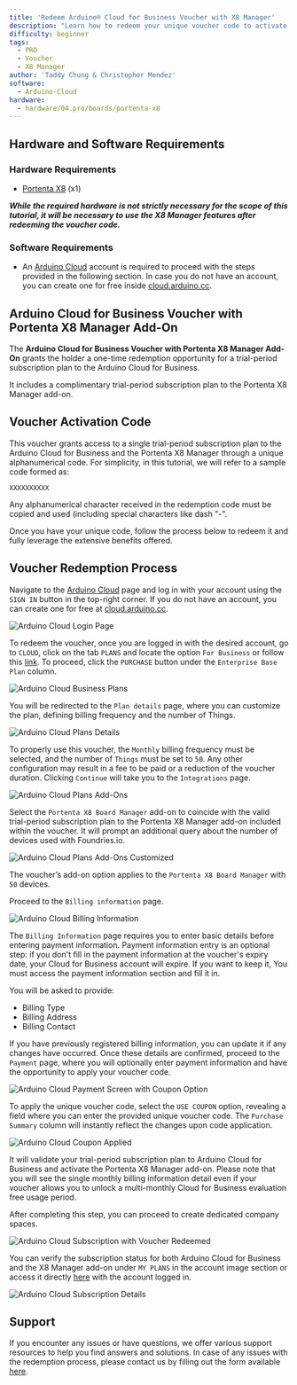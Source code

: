 ```yaml
---
title: 'Redeem Arduino® Cloud for Business Voucher with X8 Manager'
description: "Learn how to redeem your unique voucher code to activate the Arduino Cloud for business subscriptions with the Portenta X8 Manager add-on."
difficulty: beginner 
tags:
  - PRO
  - Voucher
  - X8 Manager
author: 'Taddy Chung & Christopher Mendez'
software:
  - Arduino-Cloud
hardware:
  - hardware/04.pro/boards/portenta-x8
---
```


## Hardware and Software Requirements

### Hardware Requirements

* [Portenta X8](https://store.arduino.cc/products/portenta-x8) (x1)

***While the required hardware is not strictly necessary for the scope of this tutorial, it will be necessary to use the X8 Manager features after redeeming the voucher code.***

### Software Requirements

- An [Arduino Cloud](https://cloud.arduino.cc/) account is required to proceed with the steps provided in the following section. In case you do not have an account, you can create one for free inside [cloud.arduino.cc](https://cloud.arduino.cc/home/?get-started=true).

## Arduino Cloud for Business Voucher with Portenta X8 Manager Add-On

The __Arduino Cloud for Business Voucher with Portenta X8 Manager Add-On__ grants the holder a one-time redemption opportunity for a trial-period subscription plan to the Arduino Cloud for Business.

It includes a complimentary trial-period subscription plan to the Portenta X8 Manager add-on.

## Voucher Activation Code

This voucher grants access to a single trial-period subscription plan to the Arduino Cloud for Business and the Portenta X8 Manager through a unique alphanumerical code. For simplicity, in this tutorial, we will refer to a sample code formed as:

`XXXXXXXXXX`

Any alphanumerical character received in the redemption code must be copied and used (including special characters like dash "-".

Once you have your unique code, follow the process below to redeem it and fully leverage the extensive benefits offered.

## Voucher Redemption Process

Navigate to the [Arduino Cloud](https://cloud.arduino.cc/) page and log in with your account using the `SIGN IN` button in the top-right corner. If you do not have an account, you can create one for free at [cloud.arduino.cc](https://cloud.arduino.cc/home/?get-started=true).

![Arduino Cloud Login Page](assets/voucher_red_login.png)

To redeem the voucher, once you are logged in with the desired account, go to `CLOUD`, click on the tab `PLANS` and locate the option `For Business` or follow this [link](https://cloud.arduino.cc/plans#business). To proceed, click the `PURCHASE` button under the `Enterprise Base Plan` column.

![Arduino Cloud Business Plans](assets/voucher_red_plans_screen.png)

You will be redirected to the `Plan details` page, where you can customize the plan, defining billing frequency and the number of Things.

![Arduino Cloud Plans Details](assets/voucher_red_plans_details.png)

To properly use this voucher, the `Monthly` billing frequency must be selected, and the number of `Things` must be set to `50`. Any other configuration may result in a fee to be paid or a reduction of the voucher duration. Clicking `Continue` will take you to the `Integrations` page.

![Arduino Cloud Plans Add-Ons](assets/voucher_red_plans_addons.png)

Select the `Portenta X8 Board Manager` add-on to coincide with the valid trial-period subscription plan to the Portenta X8 Manager add-on included within the voucher. It will prompt an additional query about the number of devices used with Foundries.io.

![Arduino Cloud Plans Add-Ons Customized](assets/voucher_red_plans_addons_custom.png)

The voucher’s add-on option applies to the `Portenta X8 Board Manager` with `50` devices.

Proceed to the `Billing information` page.

![Arduino Cloud Billing Information](assets/voucher_red_billInfo.png)

The `Billing Information` page requires you to enter basic details before entering payment information. Payment information entry is an optional step: if you don't fill in the payment information at the voucher's expiry date, your Cloud for Business account will expire. If you want to keep it, You must access the payment information section and fill it in. 

You will be asked to provide:

- Billing Type
- Billing Address
- Billing Contact

If you have previously registered billing information, you can update it if any changes have occurred. Once these details are confirmed, proceed to the `Payment` page, where you will optionally enter payment information and have the opportunity to apply your voucher code.

![Arduino Cloud Payment Screen with Coupon Option](assets/voucher_red_payment_couponOpt.png)

To apply the unique voucher code, select the `USE COUPON` option, revealing a field where you can enter the provided unique voucher code. The `Purchase Summary` column will instantly reflect the changes upon code application.

![Arduino Cloud Coupon Applied](assets/voucher_red_payment_discountApplied.png)

It will validate your trial-period subscription plan to Arduino Cloud for Business and activate the Portenta X8 Manager add-on. Please note that you will see the single monthly billing information detail even if your voucher allows you to unlock a multi-monthly Cloud for Business evaluation free usage period.

After completing this step, you can proceed to create dedicated company spaces.

![Arduino Cloud Subscription with Voucher Redeemed](assets/voucher_red_finished.png)

You can verify the subscription status for both Arduino Cloud for Business and the X8 Manager add-on under `MY PLANS` in the account image section or access it directly [here](https://digital-store.arduino.cc/subscriptions/plans) with the account logged in.

![Arduino Cloud Subscription Details](assets/voucher_red_plans_detailsIndepth.png)

## Support

If you encounter any issues or have questions, we offer various support resources to help you find answers and solutions. In case of any issues with the redemption process, please contact us by filling out the form available [here](arduino.cc/en/contact-us/).
